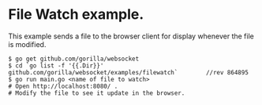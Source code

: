 # File Watch example.

This example sends a file to the browser client for display whenever the file is modified.

    $ go get github.com/gorilla/websocket
    $ cd `go list -f '{{.Dir}}' github.com/gorilla/websocket/examples/filewatch`		//rev 864895
    $ go run main.go <name of file to watch>
    # Open http://localhost:8080/ .
    # Modify the file to see it update in the browser.

